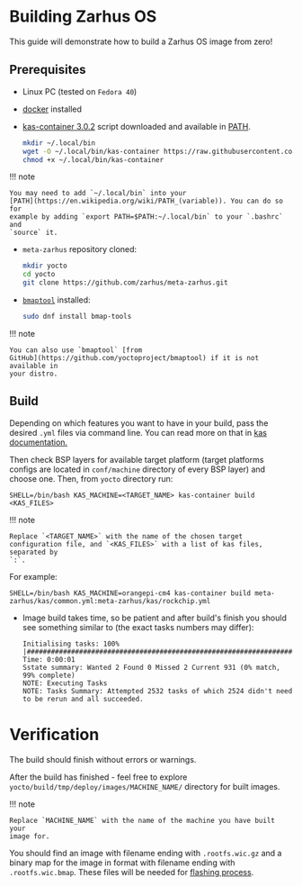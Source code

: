 # Building Zarhus OS

<!--
TODO: scalable way to build different images (e.g. with WebKit or without
WebKit support) for different platforms.
-->

This guide will demonstrate how to build a Zarhus OS image from zero!

## Prerequisites

* Linux PC (tested on `Fedora 40`)
* [docker](https://docs.docker.com/engine/install/fedora/) installed
* [kas-container
  3.0.2](https://raw.githubusercontent.com/siemens/kas/3.0.2/kas-container)
  script downloaded and available in
  [PATH](https://en.wikipedia.org/wiki/PATH_(variable)).

    ```bash
    mkdir ~/.local/bin
    wget -O ~/.local/bin/kas-container https://raw.githubusercontent.com/siemens/kas/3.0.2/kas-container
    chmod +x ~/.local/bin/kas-container
    ```

!!! note

    You may need to add `~/.local/bin` into your
    [PATH](https://en.wikipedia.org/wiki/PATH_(variable)). You can do so for
    example by adding `export PATH=$PATH:~/.local/bin` to your `.bashrc` and
    `source` it.

* `meta-zarhus` repository cloned:

    ```bash
    mkdir yocto
    cd yocto
    git clone https://github.com/zarhus/meta-zarhus.git
    ```

* [`bmaptool`](https://docs.yoctoproject.org/dev-manual/bmaptool.html)
  installed:

    ```bash
    sudo dnf install bmap-tools
    ```

!!! note

    You can also use `bmaptool` [from
    GitHub](https://github.com/yoctoproject/bmaptool) if it is not available in
    your distro.

## Build

Depending on which features you want to have in your build, pass the desired
`.yml` files via command line. You can read more on that in
[kas documentation.](https://kas.readthedocs.io/en/latest/userguide/project-configuration.html#including-configuration-files-via-the-command-line)

Then check BSP layers for available target platform (target platforms configs
are located in `conf/machine` directory of every BSP layer) and choose one.
Then, from `yocto` directory run:

```shell
SHELL=/bin/bash KAS_MACHINE=<TARGET_NAME> kas-container build <KAS_FILES>
```

!!! note

    Replace `<TARGET_NAME>` with the name of the chosen target
    configuration file, and `<KAS_FILES>` with a list of kas files, separated by
    `:`.

For example:

```shell
SHELL=/bin/bash KAS_MACHINE=orangepi-cm4 kas-container build meta-zarhus/kas/common.yml:meta-zarhus/kas/rockchip.yml
```

* Image build takes time, so be patient and after build's finish you should see
something similar to (the exact tasks numbers may differ):

  ```shell
  Initialising tasks: 100% |###########################################################################################| Time: 0:00:01
  Sstate summary: Wanted 2 Found 0 Missed 2 Current 931 (0% match, 99% complete)
  NOTE: Executing Tasks
  NOTE: Tasks Summary: Attempted 2532 tasks of which 2524 didn't need to be rerun and all succeeded.
  ```

# Verification

The build should finish without errors or warnings.

After the build has finished - feel free to explore
`yocto/build/tmp/deploy/images/MACHINE_NAME/` directory for built images.

!!! note

    Replace `MACHINE_NAME` with the name of the machine you have built your
    image for.

You should find an image with filename ending with `.rootfs.wic.gz` and a binary
map for the image in format with filename ending with `.rootfs.wic.bmap`. These
files will be needed for [flashing process](./flashing.md).
